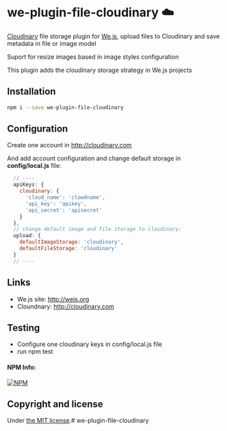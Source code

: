 # we-plugin-file-cloudinary :cloud:

[Cloudinary](http://cloudinary.com) file storage plugin for [We.js](https://wejs.org/), upload files to Cloudinary and save metadata in file or image model

Suport for resize images based in image styles configuration

This plugin adds the cloudinary storage strategy in We.js projects

## Installation

```sh
npm i --save we-plugin-file-cloudinary
```

## Configuration

Create one account in http://cloudinary.com

And add account configuration and change default storage in **config/local.js** file:

```js
  // ----
  apiKeys: {
    cloudinary: {
      'cloud_name': 'clowdname',
      'api_key': 'apikey',
      'api_secret': 'apisecret'
    }
  },
  // change default image and file storage to cloudinary:
  upload: {
    defaultImageStorage: 'cloudinary',
    defaultFileStorage: 'cloudinary'
  }
  // ----
```

## Links

* We.js site: http://wejs.org
* Cloundnary: http://cloudinary.com

## Testing

- Configure one cloudinary keys in config/local.js file
- run npm test

#### NPM Info:
[![NPM](https://nodei.co/npm/we-plugin-file.png?downloads=true&downloadRank=true&stars=true)](https://nodei.co/npm/we-plugin-file/)


## Copyright and license

Under [the MIT license](https://github.com/wejs/we-core/blob/master/LICENSE.md).# we-plugin-file-cloudinary

